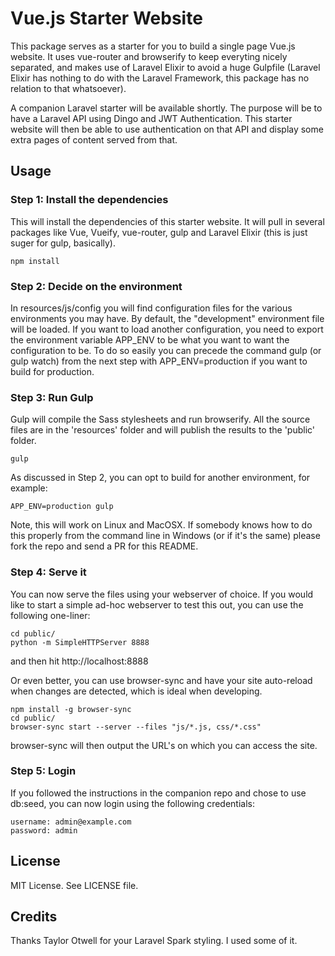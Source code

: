 # Vue.js Starter Website
This package serves as a starter for you to build a single page Vue.js website. It uses vue-router and browserify to keep everyting nicely separated, and makes use of Laravel Elixir to avoid a huge Gulpfile (Laravel Elixir has nothing to do with the Laravel Framework, this package has no relation to that whatsoever).

A companion Laravel starter will be available shortly. The purpose will be to have a Laravel API using Dingo and JWT Authentication. This starter website will then be able to use authentication on that API and display some extra pages of content served from that.

## Usage

### Step 1: Install the dependencies
This will install the dependencies of this starter website. It will pull in several packages like Vue, Vueify, vue-router, gulp and Laravel Elixir (this is just suger for gulp, basically).

```
npm install
```

### Step 2: Decide on the environment
In resources/js/config you will find configuration files for the various environments you may have. By default, the "development" environment file will be loaded. If you want to load another configuration, you need to export the environment variable APP_ENV to be what you want to want the configuration to be. To do so easily you can precede the command gulp (or gulp watch) from the next step with APP_ENV=production if you want to build for production.


### Step 3: Run Gulp
Gulp will compile the Sass stylesheets and run browserify. All the source files are in the 'resources' folder and will publish the results to the 'public' folder.

```
gulp
```

As discussed in Step 2, you can opt to build for another environment, for example:

```
APP_ENV=production gulp
```

Note, this will work on Linux and MacOSX. If somebody knows how to do this properly from the command line in Windows (or if it's the same) please fork the repo and send a PR for this README.

### Step 4: Serve it
You can now serve the files using your webserver of choice.
If you would like to start a simple ad-hoc webserver to test this out, you can use the following one-liner:
```
cd public/
python -m SimpleHTTPServer 8888
```
and then hit http://localhost:8888

Or even better, you can use browser-sync and have your site auto-reload when changes are detected, which is ideal when developing.
```
npm install -g browser-sync
cd public/
browser-sync start --server --files "js/*.js, css/*.css"
```
browser-sync will then output the URL's on which you can access the site.

### Step 5: Login
If you followed the instructions in the companion repo and chose to use db:seed, you can now login using the following credentials:
```
username: admin@example.com
password: admin
```

## License
MIT License. See LICENSE file.

## Credits
Thanks Taylor Otwell for your Laravel Spark styling. I used some of it.